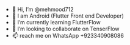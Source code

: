 - 👋 Hi, I’m @mehmood712
- 👀 I am Android (Flutter Front end Developer)
- 🌱 I’m currently learning FlutterFlow
- 💞️ I’m looking to collaborate on TenserFlow 
- 📫 reach me on WhatsApp +923340908086
<!---
mehmood712/mehmood712 is a ✨ special ✨ repository because its `README.md` (this file) appears on your GitHub profile.
You can click the Preview link to take a look at your changes.
--->
